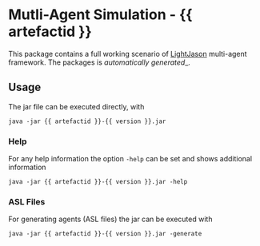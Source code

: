 # Mutli-Agent Simulation - {{ artefactid }}

This package contains a full working scenario of [LightJason](http://lightjason.org) multi-agent framework. The packages is _automatically generated__.

## Usage

The jar file can be executed directly, with

```
java -jar {{ artefactid }}-{{ version }}.jar
```

### Help

For any help information the option ```-help``` can be set and shows additional information

```
java -jar {{ artefactid }}-{{ version }}.jar -help
```

### ASL Files

For generating agents (ASL files) the jar can be executed with

```
java -jar {{ artefactid }}-{{ version }}.jar -generate
```

